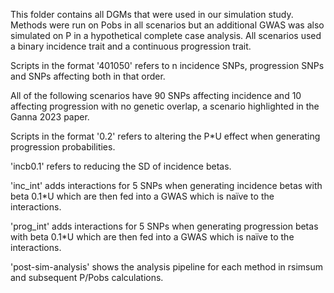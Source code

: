 This folder contains all DGMs that were used in our simulation study. Methods were run on Pobs in all scenarios but an additional GWAS was also simulated on P in a hypothetical complete case analysis. All scenarios used a binary incidence trait and a continuous progression trait.

Scripts in the format '401050' refers to n incidence SNPs, progression SNPs and SNPs affecting both in that order. 

All of the following scenarios have 90 SNPs affecting incidence and 10 affecting progression with no genetic overlap, a scenario highlighted in the Ganna 2023 paper.

Scripts in the format '0.2' refers to altering the P*U effect when generating progression probabilities. 

'incb0.1' refers to reducing the SD of incidence betas.

'inc_int' adds interactions for 5 SNPs when generating incidence betas with beta 0.1*U which are then fed into a GWAS which is naïve to the interactions.

'prog_int' adds interactions for 5 SNPs when generating progression betas with beta 0.1*U which are then fed into a GWAS which is naïve to the interactions.

'post-sim-analysis' shows the analysis pipeline for each method in rsimsum and subsequent P/Pobs calculations.
